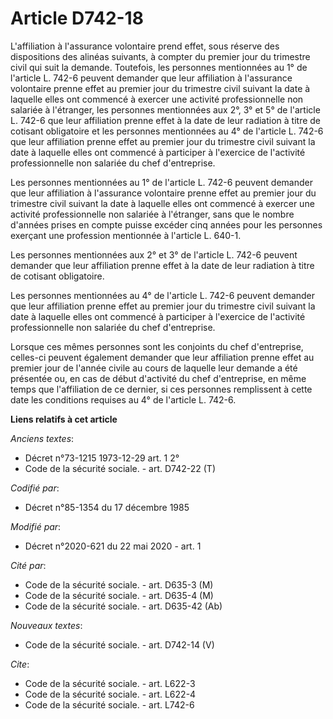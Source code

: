 # Article D742-18

L'affiliation à l'assurance volontaire prend effet, sous réserve des dispositions des alinéas suivants, à compter du premier
jour du trimestre civil qui suit la demande. Toutefois, les personnes mentionnées au 1° de l'article L. 742-6 peuvent
demander que leur affiliation à l'assurance volontaire prenne effet au premier jour du trimestre civil suivant la date à
laquelle elles ont commencé à exercer une activité professionnelle non salariée à l'étranger, les personnes mentionnées aux
2°, 3° et 5° de l'article L. 742-6 que leur affiliation prenne effet à la date de leur radiation à titre de cotisant
obligatoire et les personnes mentionnées au 4° de l'article L. 742-6 que leur affiliation prenne effet au premier jour du
trimestre civil suivant la date à laquelle elles ont commencé à participer à l'exercice de l'activité professionnelle non
salariée du chef d'entreprise.

Les personnes mentionnées au 1° de l'article L. 742-6 peuvent demander que leur affiliation à l'assurance volontaire prenne
effet au premier jour du trimestre civil suivant la date à laquelle elles ont commencé à exercer une activité professionnelle
non salariée à l'étranger, sans que le nombre d'années prises en compte puisse excéder cinq années pour les personnes
exerçant une profession mentionnée à l'article L. 640-1.

Les personnes mentionnées aux 2° et 3° de l'article L. 742-6 peuvent demander que leur affiliation prenne effet à la date de
leur radiation à titre de cotisant obligatoire.

Les personnes mentionnées au 4° de l'article L. 742-6 peuvent demander que leur affiliation prenne effet au premier jour du
trimestre civil suivant la date à laquelle elles ont commencé à participer à l'exercice de l'activité professionnelle non
salariée du chef d'entreprise.

Lorsque ces mêmes personnes sont les conjoints du chef d'entreprise, celles-ci peuvent également demander que leur
affiliation prenne effet au premier jour de l'année civile au cours de laquelle leur demande a été présentée ou, en cas de
début d'activité du chef d'entreprise, en même temps que l'affiliation de ce dernier, si ces personnes remplissent à  cette
date les conditions requises au 4° de l'article L. 742-6.

**Liens relatifs à cet article**

_Anciens textes_:

  - Décret n°73-1215 1973-12-29 art. 1 2°
  - Code de la sécurité sociale. - art. D742-22 (T)

_Codifié par_:

  - Décret n°85-1354 du 17 décembre 1985

_Modifié par_:

  - Décret n°2020-621 du 22 mai 2020 - art. 1

_Cité par_:

  - Code de la sécurité sociale. - art. D635-3 (M)
  - Code de la sécurité sociale. - art. D635-4 (M)
  - Code de la sécurité sociale. - art. D635-42 (Ab)

_Nouveaux textes_:

  - Code de la sécurité sociale. - art. D742-14 (V)

_Cite_:

  - Code de la sécurité sociale. - art. L622-3
  - Code de la sécurité sociale. - art. L622-4
  - Code de la sécurité sociale. - art. L742-6
